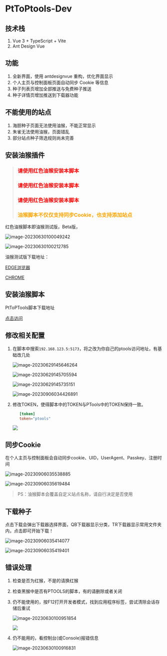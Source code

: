 # PtToPtools-Dev

## 技术栈

1. Vue 3 + TypeScript + Vite
2. Ant Design Vue

## 功能

1. 全新界面，使用 antdesignvue 重构，优化界面显示
2. 个人主页与控制面板页面自动同步 Cookie 等信息
3. 种子列表页增加全部推送与免费种子推送
4. 种子详情页增加推送到下载器功能

## 不能使用的站点

1. 海胆种子页面无法使用油猴，不能正常显示
2. 朱雀无法使用油猴，页面错乱
3. 部分站点种子筛选规则尚未完善

## 安装油猴插件

> ### <font color="red">请使用红色油猴安装本脚本</font>
>
> ### <font color="red">请使用红色油猴安装本脚本</font>
>
> ### <font color="red">请使用红色油猴安装本脚本</font>
>
> ### <font color="orange">油猴脚本不仅仅支持同步Cookie，也支持添加站点</font>

红色油猴脚本即油猴测试版，Beta版，

![image-20230630100049242](https://img.ptools.fun/blog/image-20230630100049242.png)

![image-20230630100212785](https://img.ptools.fun/blog/image-20230630100212785.png)

油猴测试版下载地址：

[EDGE浏览器](https://microsoftedge.microsoft.com/addons/detail/fcmfnpggmnlmfebfghbfnillijihnkoh)

[CHROME](https://chrome.google.com/webstore/detail/gcalenpjmijncebpfijmoaglllgpjagf)

## 安装油猴脚本

PtToPTools脚本下载地址

[点击访问](https://greasyfork.org/zh-CN/scripts/458791-pttoptools-dev)

## 修改相关配置

1. 在脚本中搜索`192.168.123.5:5173`，将之改为你自己的ptools访问地址，有基础改几处

   ![image-20230629145646264](https://img.ptools.fun/blog/image-20230629145646264.png)

   ![image-20230629145705594](https://img.ptools.fun/blog/image-20230629145705594.png)

   ![image-20230629145735151](https://img.ptools.fun/blog/image-20230629145735151.png)

   ![image-20230906034426891](https://img.ptools.fun/blog/image-20230906034426891.png)

2. 修改TOKEN，使得脚本中的TOKEN与PTools中的TOKEN保持一致。

   ```toml
      [token]
      token="ptools"
   ```
   ![](https://img.ptools.fun/blog/202306291309849.png)

## 同步Cookie

在个人主页与控制面板会自动同步cookie、UID，UserAgent、Passkey、注册时间

![image-20230906035538885](https://img.ptools.fun/blog/image-20230906035538885.png)

![image-20230906035619484](https://img.ptools.fun/blog/image-20230906035619484.png)

> PS：油猴脚本会覆盖自定义站点名称，请自行决定是否使用

## 下载种子

点击下载会弹出下载器选择界面，QB下载器显示分类，TR下载器显示常用文件夹内，点击即可开始下载！

![image-20230906035414077](https://img.ptools.fun/blog/image-20230906035414077.png)

![image-20230906035419401](https://img.ptools.fun/blog/image-20230906035419401.png)

## 错误处理

1. 检查是否为红猴，不是的请换红猴

2. 检查黑猴中是否有PTOOLS的脚本，有的请删除或者关闭

3. 仍不能使用的，按F12打开开发者模式，找到应用程序标签，尝试清除会话存储后重试

   ![image-20230630100951854](https://img.ptools.fun/blog/image-20230630100951854.png)

   ![](https://img.ptools.fun/blog/image-20230630100951854.png)

4. 仍不能用的，看控制台(或Console)报错信息

   ![image-20230630100916831](https://img.ptools.fun/blog/image-20230630100916831.png)

